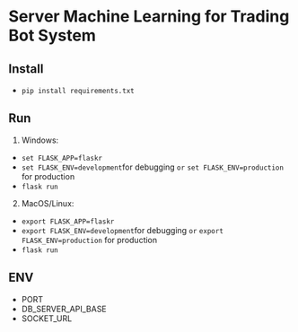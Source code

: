 # Server Machine Learning for Trading Bot System
## Install
- ```pip install requirements.txt```
## Run
1. Windows:
- ```set FLASK_APP=flaskr```
- ```set FLASK_ENV=development```for debugging `or` ```set FLASK_ENV=production``` for production
- ```flask run```
2. MacOS/Linux:
- ```export FLASK_APP=flaskr```
- ```export FLASK_ENV=development```for debugging `or` ```export FLASK_ENV=production``` for production
- ```flask run```

## ENV
- PORT
- DB_SERVER_API_BASE
- SOCKET_URL